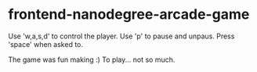 frontend-nanodegree-arcade-game
===============================

Use 'w,a,s,d' to control the player. Use 'p' to pause and unpaus. Press 'space' when asked to.

The game was fun making :) To play... not so much.